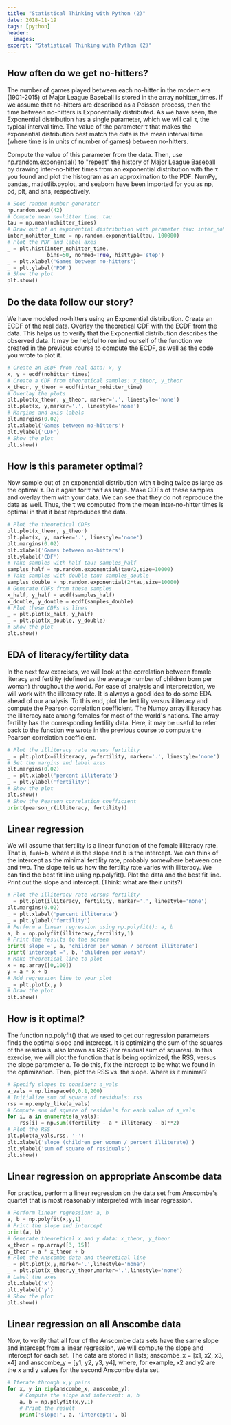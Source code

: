 ```yaml
---
title: "Statistical Thinking with Python (2)"
date: 2018-11-19
tags: [python]
header:
  images:
excerpt: "Statistical Thinking with Python (2)"
---
```


## How often do we get no-hitters?
The number of games played between each no-hitter in the modern era (1901-2015) of Major League Baseball is stored in the array nohitter_times. If we assume that no-hitters are described as a Poisson process, then the time between no-hitters is Exponentially distributed. As we have seen, the Exponential distribution has a single parameter, which we will call τ, the typical interval time. The value of the parameter τ that makes the exponential distribution best match the data is the mean interval time (where time is in units of number of games) between no-hitters.

Compute the value of this parameter from the data. Then, use np.random.exponential() to "repeat" the history of Major League Baseball by drawing inter-no-hitter times from an exponential distribution with the τ you found and plot the histogram as an approximation to the PDF. NumPy, pandas, matlotlib.pyplot, and seaborn have been imported for you as np, pd, plt, and sns, respectively.

```python
# Seed random number generator
np.random.seed(42)
# Compute mean no-hitter time: tau
tau = np.mean(nohitter_times)
# Draw out of an exponential distribution with parameter tau: inter_nohitter_time
inter_nohitter_time = np.random.exponential(tau, 100000)
# Plot the PDF and label axes
_ = plt.hist(inter_nohitter_time,
             bins=50, normed=True, histtype='step')
_ = plt.xlabel('Games between no-hitters')
_ = plt.ylabel('PDF')
# Show the plot
plt.show()
```

## Do the data follow our story?
We have modeled no-hitters using an Exponential distribution. Create an ECDF of the real data. Overlay the theoretical CDF with the ECDF from the data. This helps us to verify that the Exponential distribution describes the observed data. It may be helpful to remind ourself of the function we created in the previous course to compute the ECDF, as well as the code you wrote to plot it.

```python
# Create an ECDF from real data: x, y
x, y = ecdf(nohitter_times)
# Create a CDF from theoretical samples: x_theor, y_theor
x_theor, y_theor = ecdf(inter_nohitter_time)
# Overlay the plots
plt.plot(x_theor, y_theor, marker='.', linestyle='none')
plt.plot(x, y,marker='.', linestyle='none')
# Margins and axis labels
plt.margins(0.02)
plt.xlabel('Games between no-hitters')
plt.ylabel('CDF')
# Show the plot
plt.show()
```

## How is this parameter optimal?
Now sample out of an exponential distribution with τ being twice as large as the optimal τ. Do it again for τ half as large. Make CDFs of these samples and overlay them with your data. We can see that they do not reproduce the data as well. Thus, the τ we computed from the mean inter-no-hitter times is optimal in that it best reproduces the data.

```python
# Plot the theoretical CDFs
plt.plot(x_theor, y_theor)
plt.plot(x, y, marker='.', linestyle='none')
plt.margins(0.02)
plt.xlabel('Games between no-hitters')
plt.ylabel('CDF')
# Take samples with half tau: samples_half
samples_half = np.random.exponential(tau/2,size=10000)
# Take samples with double tau: samples_double
samples_double = np.random.exponential(2*tau,size=10000)
# Generate CDFs from these samples
x_half, y_half = ecdf(samples_half)
x_double, y_double = ecdf(samples_double)
# Plot these CDFs as lines
_ = plt.plot(x_half, y_half)
_ = plt.plot(x_double, y_double)
# Show the plot
plt.show()
```

## EDA of literacy/fertility data
In the next few exercises, we will look at the correlation between female literacy and fertility (defined as the average number of children born per woman) throughout the world. For ease of analysis and interpretation, we will work with the illiteracy rate. It is always a good idea to do some EDA ahead of our analysis. To this end, plot the fertility versus illiteracy and compute the Pearson correlation coefficient. The Numpy array illiteracy has the illiteracy rate among females for most of the world's nations. The array fertility has the corresponding fertility data. Here, it may be useful to refer back to the function we wrote in the previous course to compute the Pearson correlation coefficient.

```python
# Plot the illiteracy rate versus fertility
_ = plt.plot(x=illiteracy, y=fertility, marker='.', linestyle='none')
# Set the margins and label axes
plt.margins(0.02)
_ = plt.xlabel('percent illiterate')
_ = plt.ylabel('fertility')
# Show the plot
plt.show()
# Show the Pearson correlation coefficient
print(pearson_r(illiteracy, fertility))
```

## Linear regression
We will assume that fertility is a linear function of the female illiteracy rate. That is, f=ai+b, where a is the slope and b is the intercept. We can think of the intercept as the minimal fertility rate, probably somewhere between one and two. The slope tells us how the fertility rate varies with illiteracy. We can find the best fit line using np.polyfit(). Plot the data and the best fit line. Print out the slope and intercept. (Think: what are their units?)

```python
# Plot the illiteracy rate versus fertility
_ = plt.plot(illiteracy, fertility, marker='.', linestyle='none')
plt.margins(0.02)
_ = plt.xlabel('percent illiterate')
_ = plt.ylabel('fertility')
# Perform a linear regression using np.polyfit(): a, b
a, b = np.polyfit(illiteracy,fertility,1)
# Print the results to the screen
print('slope =', a, 'children per woman / percent illiterate')
print('intercept =', b, 'children per woman')
# Make theoretical line to plot
x = np.array([0,100])
y = a * x + b
# Add regression line to your plot
_ = plt.plot(x,y )
# Draw the plot
plt.show()
```

## How is it optimal?
The function np.polyfit() that we used to get our regression parameters finds the optimal slope and intercept. It is optimizing the sum of the squares of the residuals, also known as RSS (for residual sum of squares). In this exercise, we will plot the function that is being optimized, the RSS, versus the slope parameter a. To do this, fix the intercept to be what we found in the optimization. Then, plot the RSS vs. the slope. Where is it minimal?

```python
# Specify slopes to consider: a_vals
a_vals = np.linspace(0,0.1,200)
# Initialize sum of square of residuals: rss
rss = np.empty_like(a_vals)
# Compute sum of square of residuals for each value of a_vals
for i, a in enumerate(a_vals):
    rss[i] = np.sum((fertility - a * illiteracy - b)**2)
# Plot the RSS
plt.plot(a_vals,rss, '-')
plt.xlabel('slope (children per woman / percent illiterate)')
plt.ylabel('sum of square of residuals')
plt.show()
```

## Linear regression on appropriate Anscombe data
For practice, perform a linear regression on the data set from Anscombe's quartet that is most reasonably interpreted with linear regression.

```python
# Perform linear regression: a, b
a, b = np.polyfit(x,y,1)
# Print the slope and intercept
print(a, b)
# Generate theoretical x and y data: x_theor, y_theor
x_theor = np.array([3, 15])
y_theor = a * x_theor + b
# Plot the Anscombe data and theoretical line
_ = plt.plot(x,y,marker='.',linestyle='none')
_ = plt.plot(x_theor,y_theor,marker='.',linestyle='none')
# Label the axes
plt.xlabel('x')
plt.ylabel('y')
# Show the plot
plt.show()
```

## Linear regression on all Anscombe data
Now, to verify that all four of the Anscombe data sets have the same slope and intercept from a linear regression, we will compute the slope and intercept for each set. The data are stored in lists; anscombe_x = [x1, x2, x3, x4] and anscombe_y = [y1, y2, y3, y4], where, for example, x2 and y2 are the x and y values for the second Anscombe data set.

```python
# Iterate through x,y pairs
for x, y in zip(anscombe_x, anscombe_y):
    # Compute the slope and intercept: a, b
    a, b = np.polyfit(x,y,1)
    # Print the result
    print('slope:', a, 'intercept:', b)
```
